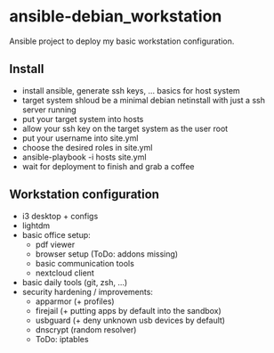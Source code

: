 # ansible-debian_workstation
Ansible project to deploy my basic workstation configuration.

## Install
- install ansible, generate ssh keys, ... basics for host system
- target system shloud be a minimal debian netinstall with just a ssh server running
- put your target system into hosts
- allow your ssh key on the target system as the user root
- put your username into site.yml
- choose the desired roles in site.yml
- ansible-playbook -i hosts site.yml
- wait for deployment to finish and grab a coffee

## Workstation configuration
- i3 desktop + configs
- lightdm
- basic office setup:
  - pdf viewer
  - browser setup (ToDo: addons missing)
  - basic communication tools
  - nextcloud client
- basic daily tools (git, zsh, ...)
- security hardening / improvements:
  - apparmor (+ profiles)
  - firejail (+ putting apps by default into the sandbox)
  - usbguard (+ deny unknown usb devices by default)
  - dnscrypt (random resolver)
  - ToDo: iptables
